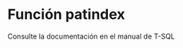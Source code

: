 ﻿---
FunctionName: "patindex"
FunctionType: "SQL"
Autogenerated: true
---

# Función  patindex

Consulte la documentación en el manual de T-SQL
